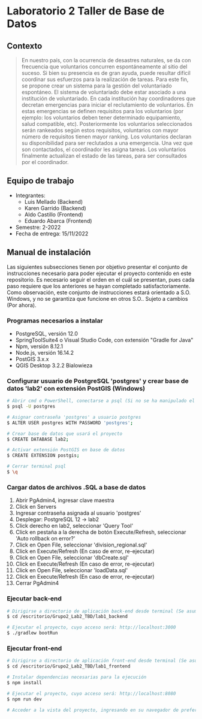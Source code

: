 # Laboratorio 2 Taller de Base de Datos
## Contexto
> En nuestro país, con la ocurrencia de desastres naturales, se da con frecuencia que voluntarios concurren espontáneamente al sitio del suceso. Si bien su presencia es de gran ayuda, puede resultar difícil coordinar sus esfuerzos para la realización de tareas. Para este fin, se propone crear un sistema para la gestión del voluntariado espontáneo.
El sistema de voluntariado debe estar asociado a una institución de voluntariado. En cada institución hay coordinadores que decretan emergencias para iniciar el reclutamiento de voluntarios. En estas emergencias se definen requisitos para los voluntarios (por ejemplo: los voluntarios deben tener determinado equipamiento, salud compatible, etc).
Posteriormente los voluntarios seleccionados serán rankeados según estos requisitos, voluntarios con mayor número de requisitos tienen mayor ranking. Los voluntarios declaran su disponibilidad para ser reclutados a una emergencia. Una vez que son contactados, el coordinador les asigna tareas. Los voluntarios finalmente actualizan el estado de las tareas, para ser consultados por el coordinador.

## Equipo de trabajo

- Integrantes:
    - Luis Mellado (Backend)
    - Karen Garrido (Backend)
    - Aldo Castillo (Frontend)
    - Eduardo Abarca (Frontend)
 - Semestre: 2-2022
 - Fecha de entrega: 15/11/2022

## Manual de instalación

Las siguientes subsecciones tienen por objetivo presentar el conjunto de instrucciones necesario para poder ejecutar el proyecto contenido en este repositorio. Es necesario seguir el orden en el cuál se presentan, pues cada paso requiere que los anteriores se hayan completado satisfactoriamente. Como observación, este conjunto de instrucciones estará orientado a S.O. Windows, y no se garantiza que funcione en otros S.O.. Sujeto a cambios (Por ahora).

### Programas necesarios a instalar
 - PostgreSQL, versión 12.0
 - SpringToolSuite4 o Visual Studio Code, con extensión "Gradle for Java"
 - Npm, versión 8.12.1
 - Node.js, versión 16.14.2
 - PostGIS 3.x.x
 - QGIS Desktop 3.2.2 Bialowieza

### Configurar usuario de PostgreSQL 'postgres' y crear base de datos 'lab2' con extensión PostGIS (Windows)

```bash
# Abrir cmd o PowerShell, conectarse a psql (Si no se ha manipulado el usuario 'postgres' anteriormente, presionar enter bastará)
$ psql -U postgres

# Asignar contraseña 'postgres' a usuario postgres
$ ALTER USER postgres WITH PASSWORD 'postgres';

# Crear base de datos que usará el proyecto
$ CREATE DATABASE lab2;

# Activar extensión PostGIS en base de datos
$ CREATE EXTENSION postgis;

# Cerrar terminal psql
$ \q
```

### Cargar datos de archivos .SQL a base de datos

1. Abrir PgAdmin4, ingresar clave maestra
2. Click en Servers
3. Ingresar contraseña asignada al usuario 'postgres'
4. Desplegar: PostgreSQL 12 -> lab2
5. Click derecho en lab2, seleccionar 'Query Tool'
6. Click en pestaña a la derecha de botón Execute/Refresh, seleccionar 'Auto rollback on error?'
7. Click en Open File, seleccionar 'division_regional.sql'
8. Click en Execute/Refresh (En caso de error, re-ejecutar)
9. Click en Open File, seleccionar 'dbCreate.sql'
10. Click en Execute/Refresh (En caso de error, re-ejecutar)
11. Click en Open File, seleccionar 'loadData.sql'
12. Click en Execute/Refresh (En caso de error, re-ejecutar)
13. Cerrar PgAdmin4

### Ejecutar back-end

```bash
# Dirigirse a directorio de aplicación back-end desde terminal (Se asume ubicación en Escritorio ('escritorio'))
$ cd /escritorio/Grupo2_Lab2_TBD/lab1_backend

# Ejecutar el proyecto, cuyo acceso será: http://localhost:3000
$ ./gradlew bootRun
```

### Ejecutar front-end

```bash
# Dirigirse a directorio de aplicación front-end desde terminal (Se asume ubicación en Escritorio ('escritorio'))
$ cd /escritorio/Grupo2_Lab2_TBD/lab1_frontend

# Instalar dependencias necesarias para la ejecución
$ npm install

# Ejecutar el proyecto, cuyo acceso será: http://localhost:8080
$ npm run dev

# Acceder a la vista del proyecto, ingresando en su navegador de preferencia la URL presentada en el paso anterior
```